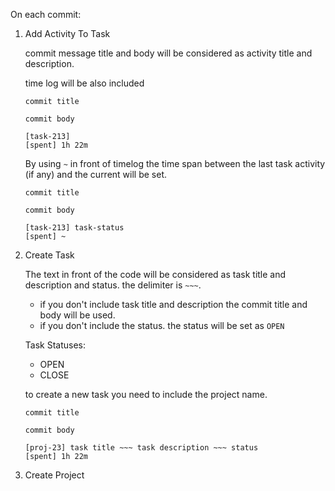 On each commit:

1. Add Activity To Task
    
    commit message title and body will be considered as activity title and description.

    time log will be also included

    ```
    commit title

    commit body

    [task-213]
    [spent] 1h 22m 
    ```

    By using `~` in front of timelog the time span between the last task activity (if any) and the current will be set.  


    ```
    commit title

    commit body

    [task-213] task-status
    [spent] ~
    ```

2. Create Task

    The text in front of the code will be considered as task title and description and status. the delimiter is `~~~`.

    - if you don't include task title and description the commit title and body will be used.
    - if you don't include the status. the status will be set as `OPEN`

    Task Statuses:
    - OPEN
    - CLOSE


    to create a new task you need to include the project name.

    ```
    commit title

    commit body

    [proj-23] task title ~~~ task description ~~~ status
    [spent] 1h 22m 
    ```




2. Create Project